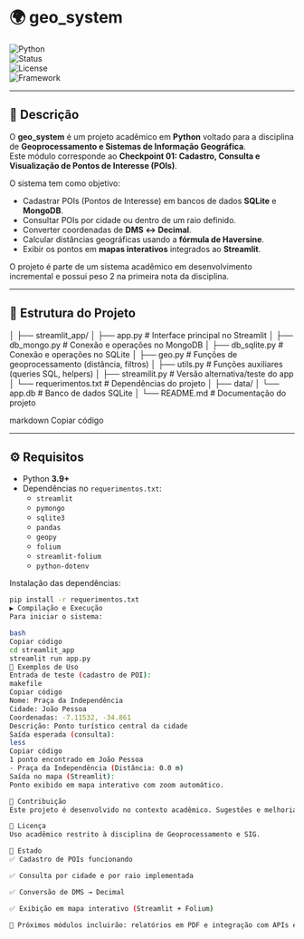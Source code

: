 # 🌍 geo_system  

![Python](https://img.shields.io/badge/Python-3.9%2B-blue?logo=python)  
![Status](https://img.shields.io/badge/status-em%20desenvolvimento-yellow)  
![License](https://img.shields.io/badge/license-acad%C3%AAmico-red)  
![Framework](https://img.shields.io/badge/Framework-Streamlit-ff4b4b?logo=streamlit)  

---

## 📌 Descrição  
O **geo_system** é um projeto acadêmico em **Python** voltado para a disciplina de **Geoprocessamento e Sistemas de Informação Geográfica**.  
Este módulo corresponde ao **Checkpoint 01: Cadastro, Consulta e Visualização de Pontos de Interesse (POIs)**.  

O sistema tem como objetivo:  
- Cadastrar POIs (Pontos de Interesse) em bancos de dados **SQLite** e **MongoDB**.  
- Consultar POIs por cidade ou dentro de um raio definido.  
- Converter coordenadas de **DMS ↔ Decimal**.  
- Calcular distâncias geográficas usando a **fórmula de Haversine**.  
- Exibir os pontos em **mapas interativos** integrados ao **Streamlit**.  

O projeto é parte de um sistema acadêmico em desenvolvimento incremental e possui peso 2 na primeira nota da disciplina.  

---

## 📂 Estrutura do Projeto

│
├── streamlit_app/
│ ├── app.py # Interface principal no Streamlit
│ ├── db_mongo.py # Conexão e operações no MongoDB
│ ├── db_sqlite.py # Conexão e operações no SQLite
│ ├── geo.py # Funções de geoprocessamento (distância, filtros)
│ ├── utils.py # Funções auxiliares (queries SQL, helpers)
│ ├── streamilit.py # Versão alternativa/teste do app
│ └── requerimentos.txt # Dependências do projeto
│
├── data/
│ └── app.db # Banco de dados SQLite
│
└── README.md # Documentação do projeto

markdown
Copiar código

---

## ⚙️ Requisitos  
- Python **3.9+**  
- Dependências no `requerimentos.txt`:  
  - `streamlit`  
  - `pymongo`  
  - `sqlite3`  
  - `pandas`  
  - `geopy`  
  - `folium`  
  - `streamlit-folium`  
  - `python-dotenv`  

Instalação das dependências:  
```bash
pip install -r requerimentos.txt
▶️ Compilação e Execução
Para iniciar o sistema:

bash
Copiar código
cd streamlit_app
streamlit run app.py
🧪 Exemplos de Uso
Entrada de teste (cadastro de POI):
makefile
Copiar código
Nome: Praça da Independência
Cidade: João Pessoa
Coordenadas: -7.11532, -34.861
Descrição: Ponto turístico central da cidade
Saída esperada (consulta):
less
Copiar código
1 ponto encontrado em João Pessoa
- Praça da Independência (Distância: 0.0 m)
Saída no mapa (Streamlit):
Ponto exibido em mapa interativo com zoom automático.

🤝 Contribuição
Este projeto é desenvolvido no contexto acadêmico. Sugestões e melhorias podem ser feitas via GitHub ou discutidas em sala de aula.

📜 Licença
Uso acadêmico restrito à disciplina de Geoprocessamento e SIG.

🚀 Estado
✅ Cadastro de POIs funcionando

✅ Consulta por cidade e por raio implementada

✅ Conversão de DMS → Decimal

✅ Exibição em mapa interativo (Streamlit + Folium)

🚧 Próximos módulos incluirão: relatórios em PDF e integração com APIs externas
